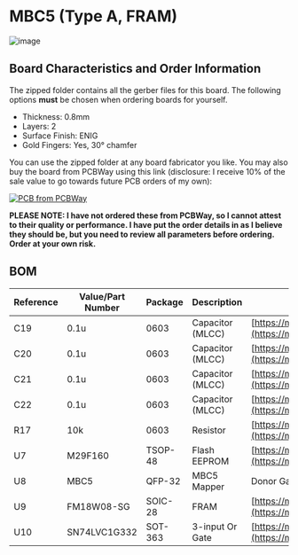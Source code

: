 # MBC5 (Type A, FRAM)

![image](https://github.com/user-attachments/assets/956db129-baf6-4564-b768-96c16d9fd2d5)

## Board Characteristics and Order Information

The zipped folder contains all the gerber files for this board. The following options **must** be chosen when ordering boards for yourself.

- Thickness: 0.8mm
- Layers: 2
- Surface Finish: ENIG
- Gold Fingers: Yes, 30° chamfer

You can use the zipped folder at any board fabricator you like. You may also buy the board from PCBWay using this link (disclosure: I receive 10% of the sale value to go towards future PCB orders of my own):

<a href="https://www.pcbway.com/project/shareproject/Game_Boy_MBC5_Cartridge_Type_A_FRAM_8dda45ae.html"><img src="https://www.pcbway.com/project/img/images/frompcbway-1220.png" alt="PCB from PCBWay" /></a>

**PLEASE NOTE: I have not ordered these from PCBWay, so I cannot attest to their quality or performance. I have put the order details in as I believe they should be, but you need to review all parameters before ordering. Order at your own risk.**

## BOM

| Reference | Value/Part Number | Package | Description      | Source                                           |
| --------- | ----------------- | ------- | ---------------- | ------------------------------------------------ |
| C19       | 0.1u              | 0603    | Capacitor (MLCC) | [https://mou.sr/3ENc15O](https://mou.sr/3ENc15O) |
| C20       | 0.1u              | 0603    | Capacitor (MLCC) | [https://mou.sr/3ENc15O](https://mou.sr/3ENc15O) |
| C21       | 0.1u              | 0603    | Capacitor (MLCC) | [https://mou.sr/3ENc15O](https://mou.sr/3ENc15O) |
| C22       | 0.1u              | 0603    | Capacitor (MLCC) | [https://mou.sr/3ENc15O](https://mou.sr/3ENc15O) |
| R17       | 10k               | 0603    | Resistor         | [https://mou.sr/3riR7IH](https://mou.sr/3riR7IH) |
| U7        | M29F160           | TSOP-48 | Flash EEPROM     | [https://mou.sr/3MNWQ0b](https://mou.sr/3MNWQ0b) |
| U8        | MBC5              | QFP-32  | MBC5 Mapper      | Donor Game Boy Game                              |
| U9        | FM18W08-SG        | SOIC-28 | FRAM             | [https://mou.sr/4cRIJlb](https://mou.sr/4cRIJlb) |
| U10       | SN74LVC1G332      | SOT-363 | 3-input Or Gate  | [https://mou.sr/3XdbXoN](https://mou.sr/3XdbXoN) |

